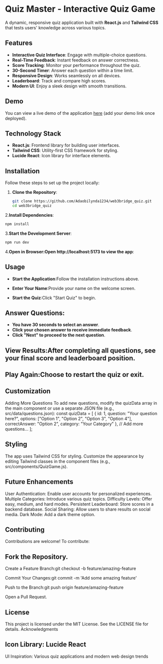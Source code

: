 # Quiz Master - Interactive Quiz Game

A dynamic, responsive quiz application built with **React.js** and **Tailwind CSS** that tests users' knowledge across various topics.



## Features

- **Interactive Quiz Interface**: Engage with multiple-choice questions.
- **Real-Time Feedback**: Instant feedback on answer correctness.
- **Score Tracking**: Monitor your performance throughout the quiz.
- **30-Second Timer**: Answer each question within a time limit.
- **Responsive Design**: Works seamlessly on all devices.
- **Leaderboard**: Track and compare high scores.
- **Modern UI**: Enjoy a sleek design with smooth transitions.

## Demo

You can view a live demo of the application [here](https://web3bridge-quiz.vercel.app/) (add your demo link once deployed).

## Technology Stack

- **React.js**: Frontend library for building user interfaces.
- **Tailwind CSS**: Utility-first CSS framework for styling.
- **Lucide React**: Icon library for interface elements.

## Installation

Follow these steps to set up the project locally:

1. **Clone the Repository**:
   ```bash
   git clone https://github.com/Adaobilynda1234/web3bridge_quiz.git
   cd web3bridge_quiz   
   ```

2.**Install Dependencies**:
 ```bash
npm install  
   ```
3.**Start the Development Server**:
```bash
npm run dev 
   ```
4.**Open in Browser:Open http://localhost:5173 to view the app**:



## Usage

- **Start the Application**:Follow the installation instructions above.

- **Enter Your Name**:Provide your name on the welcome screen.

- **Start the Quiz**:Click "Start Quiz" to begin.

## Answer Questions:

- **You have 30 seconds to select an answer**.
- **Click your chosen answer to receive immediate feedback**.
- **Click "Next" to proceed to the next question**.


## View Results:After completing all questions, see your final score and leaderboard position.

## Play Again:Choose to restart the quiz or exit.


## Customization
Adding More Questions
To add new questions, modify the quizData array in the main component or use a separate JSON file (e.g., src/data/questions.json):
const quizData = [
  {
    id: 1,
    question: "Your question here?",
    options: ["Option 1", "Option 2", "Option 3", "Option 4"],
    correctAnswer: "Option 2",
    category: "Your Category"
  },
  // Add more questions...
];

## Styling
The app uses Tailwind CSS for styling. Customize the appearance by editing Tailwind classes in the component files (e.g., src/components/QuizGame.js).



## Future Enhancements

User Authentication: Enable user accounts for personalized experiences.
Multiple Categories: Introduce various quiz topics.
Difficulty Levels: Offer easy, medium, and hard modes.
Persistent Leaderboard: Store scores in a backend database.
Social Sharing: Allow users to share results on social media.
Dark Mode: Add a dark theme option.

## Contributing
Contributions are welcome! To contribute:

## Fork the Repository.
Create a Feature Branch:git checkout -b feature/amazing-feature


Commit Your Changes:git commit -m 'Add some amazing feature'


Push to the Branch:git push origin feature/amazing-feature


Open a Pull Request.

## License
This project is licensed under the MIT License. See the LICENSE file for details.
Acknowledgments

## Icon Library: Lucide React
UI Inspiration: Various quiz applications and modern web design trends

